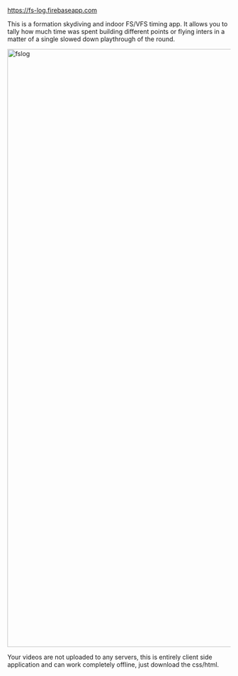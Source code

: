 https://fs-log.firebaseapp.com

This is a formation skydiving and indoor FS/VFS timing app.
It allows you to tally how much time was spent building different points or flying inters in a matter of a single slowed down playthrough of the round.

<img width="1349" alt="fslog" src="https://github.com/ilyapoz/fslog/assets/6518631/f5cf515b-6a82-4375-afd5-809f3923c4a8">

Your videos are not uploaded to any servers, this is entirely client side application and can work completely offline, just download the css/html.
